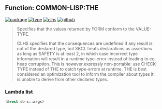 ## Function: COMMON-LISP:THE
[![package](https://img.shields.io/badge/Package-COMMON--LISP-5f9ea0.svg?style=social&colorA=999999)](../) [![type](https://img.shields.io/badge/Type-Function-5f9ea0.svg?style=social&colorA=999999)](../#function) [![clhs](https://img.shields.io/badge/CLHS-THE-5f9ea0.svg?style=social&colorA=999999)](http://www.lispworks.com/documentation/HyperSpec/Body/s_the.htm) [![github](https://img.shields.io/badge/GitHub-View_the_source-5f9ea0.svg?style=social&colorA=999999&logo=github)](https://github.com/sbcl/sbcl/blob/master/src/compiler/info-functions.lisp/) 

> Specifies that the values returned by FORM conform to the VALUE-TYPE.
> 
> CLHS specifies that the consequences are undefined if any result is
> not of the declared type, but SBCL treats declarations as assertions
> as long as SAFETY is at least 2, in which case incorrect type
> information will result in a runtime type-error instead of leading to
> eg. heap corruption. This is however expressly non-portable: use
> CHECK-TYPE instead of THE to catch type-errors at runtime. THE is best
> considered an optimization tool to inform the compiler about types it
> is unable to derive from other declared types.

### Lambda list
```cl
(&rest sb-c::args)
```
